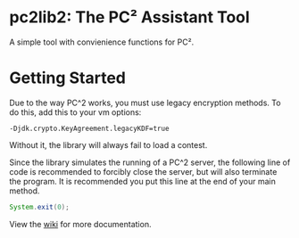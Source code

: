 # pc2lib2: The PC² Assistant Tool

A simple tool with convienience functions for PC².

# Getting Started

Due to the way PC^2 works, you must use legacy encryption methods. To do this, add this to your vm options:

```
-Djdk.crypto.KeyAgreement.legacyKDF=true
```

Without it, the library will always fail to load a contest.

Since the library simulates the running of a PC^2 server, the following line of code is recommended to forcibly close the server, but will also terminate the program. It is recommended you put this line at the end of your main method.

```java
System.exit(0);
```

View the [wiki](https://github.com/lingfeishengtian/pc2lib2/wiki) for more documentation.
